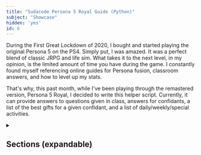 ```yaml
---
title: "Sudacode Persona 5 Royal Guide (Python)"
subject: "Showcase"
hidden: 'yes'
id: 6
---
```


During the First Great Lockdown of 2020, I bought and started playing the
original Persona 5 on the PS4.  Simply put, I was amazed.  It was a perfect
blend of classic JRPG and life sim.  What takes it to the next level, in my
opinion, is the limited amount of time you have during the game.  I constantly
found myself referencing online guides for Persona fusion, classroom answers,
and how to level up my stats.

That's why, this past month, while I've been playing through the remastered
version, Persona 5 Royal, I decided to write this helper script.  Currently, it
can provide answers to questions given in class, answers for confidants, a list
of the best gifts for a given confidant, and a list of daily/weekly/special activities.

<details>
<summary><h2>Sections (expandable)</h2></summary>


</details>
